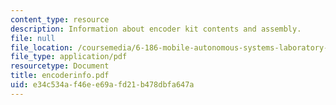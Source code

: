 ```yaml
---
content_type: resource
description: Information about encoder kit contents and assembly.
file: null
file_location: /coursemedia/6-186-mobile-autonomous-systems-laboratory-january-iap-2005/e34c534af46ee69afd21b478dbfa647a_encoderinfo.pdf
file_type: application/pdf
resourcetype: Document
title: encoderinfo.pdf
uid: e34c534a-f46e-e69a-fd21-b478dbfa647a
---
```

